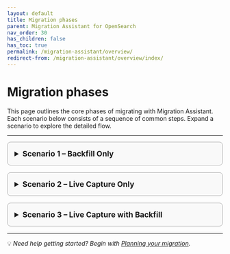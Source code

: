 ```yaml
---
layout: default
title: Migration phases
parent: Migration Assistant for OpenSearch
nav_order: 30
has_children: false
has_toc: true
permalink: /migration-assistant/overview/
redirect-from: /migration-assistant/overview/index/
---
```


# Migration phases

This page outlines the core phases of migrating with Migration Assistant. Each scenario below consists of a sequence of common steps. Expand a scenario to explore the detailed flow.

---

<style>
details {
  border: 1px solid #aaa;
  border-radius: 0.5rem;
  padding: 1rem;
  margin-bottom: 1rem;
  background-color: #f9f9f9;
}
summary {
  font-weight: bold;
  cursor: pointer;
  font-size: 1.1rem;
}
details[open] {
  background-color: #eef6ff;
}
</style>

<details>
<summary>Scenario 1 – Backfill Only</summary>

<ol>
  <li><a href="{{site.url}}{{site.baseurl}}/migration-assistant/migration-phases/assessment/">Assessment</a></li>
  <li><a href="{{site.url}}{{site.baseurl}}/migration-assistant/migration-phases/deployment/">Deployment</a></li>

  <li><a href="{{site.url}}{{site.baseurl}}/migration-assistant/migration-phases/create-snapshot/">Create Snapshot</a></li>
  <li><a href="{{site.url}}{{site.baseurl}}/migration-assistant/migration-phases/migrate-metadata/">Migrate Metadata</a></li>
  <li><a href="{{site.url}}{{site.baseurl}}/migration-assistant/migration-phases/backfill/">Migrate Data</a></li>
  <li><a href="{{site.url}}{{site.baseurl}}/migration-assistant/migration-phases/teardown/">Teardown</a></li>
</ol>

</details>

<details>
<summary>Scenario 2 – Live Capture Only</summary>

<ol>
  <li><a href="{{site.url}}{{site.baseurl}}/migration-assistant/migration-phases/assessment/">Assessment</a></li>
  <li><a href="{{site.url}}{{site.baseurl}}/migration-assistant/migration-phases/deployment/">Deployment</a></li>
  <li><a href="{{site.url}}{{site.baseurl}}/migration-assistant/migration-phases/verify-backfill-components/">Verify Backfill Components</a></li>
  <li><a href="{{site.url}}{{site.baseurl}}/migration-assistant/migration-phases/reroute-source-to-proxy/">Reroute Traffic from Source to Capture Proxy</a></li>
  <li><a href="{{site.url}}{{site.baseurl}}/migration-assistant/migration-phases/migrate-metadata/">Migrate Metadata</a></li>
  <li><a href="{{site.url}}{{site.baseurl}}/migration-assistant/migration-phases/verify-live-capture-components/">Verify Live Capture Components</a></li>
  <li><a href="{{site.url}}{{site.baseurl}}/migration-assistant/migration-phases/replay-captured-traffic/">Replay Captured Traffic</a></li>
  <li><a href="{{site.url}}{{site.baseurl}}/migration-assistant/migration-phases/switching-traffic-from-the-source-cluster/">Reroute Traffic from Capture Proxy to Target</a></li>
  <li><a href="{{site.url}}{{site.baseurl}}/migration-assistant/migration-phases/teardown/">Teardown</a></li>
</ol>

</details>

<details>
<summary>Scenario 3 –  Live Capture with Backfill</summary>

<ol>
  <li><a href="{{site.url}}{{site.baseurl}}/migration-assistant/migration-phases/assessment/">Assessment</a></li>
  <li><a href="{{site.url}}{{site.baseurl}}/migration-assistant/migration-phases/deployment/">Deployment</a></li>
  <li><a href="{{site.url}}{{site.baseurl}}/migration-assistant/migration-phases/reroute-source-to-proxy/">Reroute Traffic from Source to Capture Proxy</a></li>
  <li><a href="{{site.url}}{{site.baseurl}}/migration-assistant/migration-phases/create-snapshot/">Create Snapshot</a></li>
  <li><a href="{{site.url}}{{site.baseurl}}/migration-assistant/migration-phases/migrating-metadata/">Migrate Metadata</a></li>
  <li><a href="{{site.url}}{{site.baseurl}}/migration-assistant/migration-phases/backfill/">Migrate Data</a></li>
  <li><a href="{{site.url}}{{site.baseurl}}/migration-assistant/migration-phases/using-traffic-replayer/">Replay Traffic</a></li>
  <li><a href="{{site.url}}{{site.baseurl}}/migration-assistant/migration-phases/switching-traffic-from-the-source-cluster/">Reroute Traffic from Capture Proxy to Target</a></li>
  <li><a href="{{site.url}}{{site.baseurl}}/migration-assistant/migration-phases/teardown/">Teardown</a></li>
</ol>

</details>

---

💡 *Need help getting started? Begin with [Planning your migration]({{site.url}}{{site.baseurl}}/migration-assistant/migration-phases/planning-your-migration/index/).*
